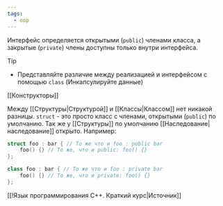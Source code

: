 ```yaml
---
tags:
  - oop
---
```

Интерфейс определяется открытыми (`public`) членами класса, а закрытые  (`private`) члены доступны только внутри интерфейса.

> [!tip]
> - Представляйте различие между реализацией и интерфейсом с помощью `class` (Инкапсулируйте данные)

[[Конструкторы]]

Между [[Структуры|Структурой]] и [[Классы|Классом]] нет никакой разницы. `struct` - это просто класс с членами, открытыми (`public`) по умолчанию. Так же у [[Структуры]] по умолчанию [[Наследование|наследование]] открыто. Например:

```cpp
struct foo : bar { // То же что и foo : public bar
	foo() {} // То же, что и public: foo() {} 
};

class foo : bar { // То же что и foo : private bar
	foo() {} // То же, что и private: foo() {}
};

```

[[!Язык программирования C++. Краткий курс|Источник]]

